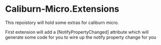 # Caliburn-Micro.Extensions

This repoistory will hold some extras for caliburn micro.

First extension will add a [NotifyPropertyChanged]  attribute which will generate some code for you to wire up the notify property change for you

